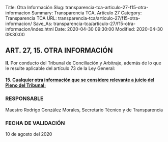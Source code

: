 Title: Otra Información
Slug: transparencia-tca-articulo-27-f15-otra-informacion
Summary: Transparencia TCA, Artículo 27
Category: Transparencia TCA
URL: transparencia-tca/articulo-27/f15-otra-informacion/
Save_As: transparencia-tca/articulo-27/f15-otra-informacion/index.html
Date: 2020-04-30 09:30:00
Modified: 2020-04-30 09:30:00


## ART. 27, 15. OTRA INFORMACIÓN

**II.** Por conducto del Tribunal de Conciliación y Arbitraje, además de lo que le resulte aplicable del artículo 73 de la Ley General:

#### **15.** **[Cualquier otra información](https://www.pjecz.gob.mx/transparencia-tca/articulo-21/f52-otra-informacion/)**[ que se considere relevante a juicio del Pleno del Tribunal;](https://www.pjecz.gob.mx/transparencia-tca/articulo-21/f52-otra-informacion/)

### RESPONSABLE

Maestro Rodrigo González Morales, Secretario Técnico y de Transparencia

### FECHA DE VALIDACIÓN

10 de agosto del 2020


